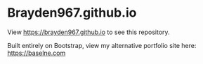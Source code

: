 # Brayden967.github.io

View https://brayden967.github.io to see this repository.

Built entirely on Bootstrap, view my alternative portfolio site here: https://baselne.com
